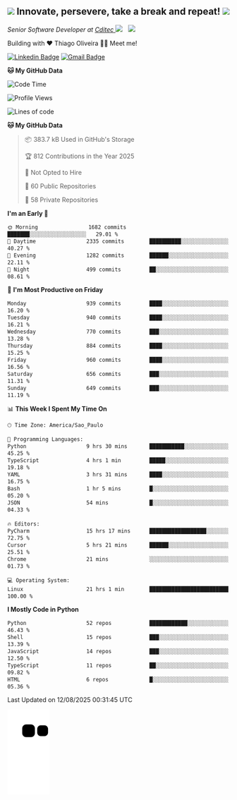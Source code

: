 <h2><img src="https://emojis.slackmojis.com/emojis/images/1531849430/4246/blob-sunglasses.gif?1531849430" width="30"/> Innovate, persevere, take a break and repeat! <img src="https://media.giphy.com/media/12oufCB0MyZ1Go/giphy.gif" width="50"></h2>
<img align='right' src="https://media.giphy.com/media/M9gbBd9nbDrOTu1Mqx/giphy.gif" width="230">
<p><em>Senior Software Developer at <a href="https://www.cditec.com.br/">Cditec
</a><img src="https://media.giphy.com/media/WUlplcMpOCEmTGBtBW/giphy.gif" width="30"> 
</em></p>



Building with ❤️ Thiago Oliveira 👋🏽 Meet me!

[![Linkedin Badge](https://img.shields.io/badge/-Thiago-blue?style=flat-square&logo=Linkedin&logoColor=white&link=https://www.linkedin.com/in/tgmarinho/)](https://www.linkedin.com/in/thiagoceconelo/) 
[![Gmail Badge](https://img.shields.io/badge/-thiceconelo@gmail.com-c14438?style=flat-square&logo=Gmail&logoColor=white&link=mailto:thiceconelo@gmail.com)](mailto:thiceconelo@gmail.com)

</em></p>

<!-- <span style="height ">
![Anurag's GitHub stats](https://github-readme-stats.vercel.app/api?username=arthurspk&show_icons=true&theme=tokyonight)
</span> -->

**🐱 My GitHub Data** 
<!--START_SECTION:waka-->
![Code Time](http://img.shields.io/badge/Code%20Time-3%2C535%20hrs%2054%20mins-blue)

![Profile Views](http://img.shields.io/badge/Profile%20Views-0-blue)

![Lines of code](https://img.shields.io/badge/From%20Hello%20World%20I%27ve%20Written-10.4%20million%20lines%20of%20code-blue)

**🐱 My GitHub Data** 

> 📦 383.7 kB Used in GitHub's Storage 
 > 
> 🏆 812 Contributions in the Year 2025
 > 
> 🚫 Not Opted to Hire
 > 
> 📜 60 Public Repositories 
 > 
> 🔑 58 Private Repositories 
 > 
**I'm an Early 🐤** 

```text
🌞 Morning                1682 commits        ███████░░░░░░░░░░░░░░░░░░   29.01 % 
🌆 Daytime                2335 commits        ██████████░░░░░░░░░░░░░░░   40.27 % 
🌃 Evening                1282 commits        ██████░░░░░░░░░░░░░░░░░░░   22.11 % 
🌙 Night                  499 commits         ██░░░░░░░░░░░░░░░░░░░░░░░   08.61 % 
```
📅 **I'm Most Productive on Friday** 

```text
Monday                   939 commits         ████░░░░░░░░░░░░░░░░░░░░░   16.20 % 
Tuesday                  940 commits         ████░░░░░░░░░░░░░░░░░░░░░   16.21 % 
Wednesday                770 commits         ███░░░░░░░░░░░░░░░░░░░░░░   13.28 % 
Thursday                 884 commits         ████░░░░░░░░░░░░░░░░░░░░░   15.25 % 
Friday                   960 commits         ████░░░░░░░░░░░░░░░░░░░░░   16.56 % 
Saturday                 656 commits         ███░░░░░░░░░░░░░░░░░░░░░░   11.31 % 
Sunday                   649 commits         ███░░░░░░░░░░░░░░░░░░░░░░   11.19 % 
```


📊 **This Week I Spent My Time On** 

```text
🕑︎ Time Zone: America/Sao_Paulo

💬 Programming Languages: 
Python                   9 hrs 30 mins       ███████████░░░░░░░░░░░░░░   45.25 % 
TypeScript               4 hrs 1 min         █████░░░░░░░░░░░░░░░░░░░░   19.18 % 
YAML                     3 hrs 31 mins       ████░░░░░░░░░░░░░░░░░░░░░   16.75 % 
Bash                     1 hr 5 mins         █░░░░░░░░░░░░░░░░░░░░░░░░   05.20 % 
JSON                     54 mins             █░░░░░░░░░░░░░░░░░░░░░░░░   04.33 % 

🔥 Editors: 
PyCharm                  15 hrs 17 mins      ██████████████████░░░░░░░   72.75 % 
Cursor                   5 hrs 21 mins       ██████░░░░░░░░░░░░░░░░░░░   25.51 % 
Chrome                   21 mins             ░░░░░░░░░░░░░░░░░░░░░░░░░   01.73 % 

💻 Operating System: 
Linux                    21 hrs 1 min        █████████████████████████   100.00 % 
```

**I Mostly Code in Python** 

```text
Python                   52 repos            ████████████░░░░░░░░░░░░░   46.43 % 
Shell                    15 repos            ███░░░░░░░░░░░░░░░░░░░░░░   13.39 % 
JavaScript               14 repos            ███░░░░░░░░░░░░░░░░░░░░░░   12.50 % 
TypeScript               11 repos            ██░░░░░░░░░░░░░░░░░░░░░░░   09.82 % 
HTML                     6 repos             █░░░░░░░░░░░░░░░░░░░░░░░░   05.36 % 
```




 Last Updated on 12/08/2025 00:31:45 UTC
<!--END_SECTION:waka-->

![Snake animation](https://github.com/rafaballerini/rafaballerini/blob/output/github-contribution-grid-snake.svg)


<!---
ceconelo/ceconelo is a ✨ special ✨ repository because its `README.md` (this file) appears on your GitHub profile.
You can click the Preview link to take a look at your changes.
--->
